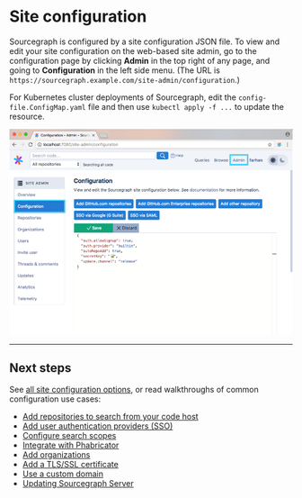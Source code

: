 # Site configuration

Sourcegraph is configured by a site configuration JSON file. To view and edit your site configuration on the web-based site admin, go to the configuration page by clicking **Admin** in the top right of any page, and going to **Configuration** in the left side menu. (The URL is `https://sourcegraph.example.com/site-admin/configuration`.)

For Kubernetes cluster deployments of Sourcegraph, edit the `config-file.ConfigMap.yaml` file and then use `kubectl apply -f ...` to update the resource.

![](img/Admin.png)

---

## Next steps

<!-- TODO!(sqs): emit all site config options -->

See [all site configuration options](all.md), or read walkthroughs of common configuration use cases:

- [Add repositories to search from your code host](../repo/add.md)
- [Add user authentication providers (SSO)](../auth/index.md)
- [Configure search scopes](../../user/search/scopes.md)
- [Integrate with Phabricator](../../integration/phabricator.md)
- [Add organizations](../../user/organizations.md)
- [Add a TLS/SSL certificate](../tls_ssl.md)
- [Use a custom domain](../url.md)
- [Updating Sourcegraph Server](../updates.md)
